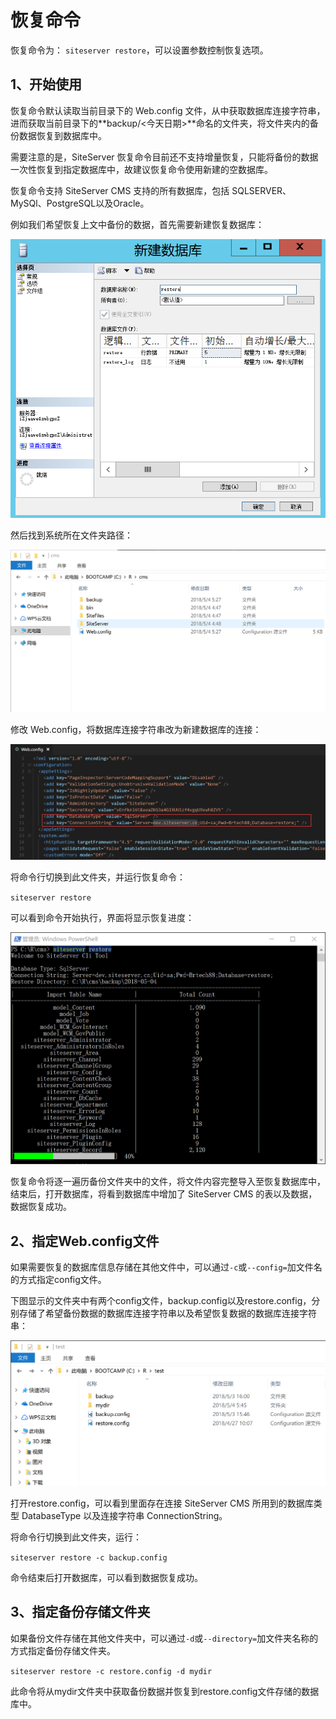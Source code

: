# 恢复命令

恢复命令为： `siteserver restore`，可以设置参数控制恢复选项。

## 1、开始使用

恢复命令默认读取当前目录下的 Web.config 文件，从中获取数据库连接字符串，进而获取当前目录下的**backup/<今天日期>**命名的文件夹，将文件夹内的备份数据恢复到数据库中。

需要注意的是，SiteServer 恢复命令目前还不支持增量恢复，只能将备份的数据一次性恢复到指定数据库中，故建议恢复命令使用新建的空数据库。

恢复命令支持 SiteServer CMS 支持的所有数据库，包括 SQLSERVER、MySQl、PostgreSQL以及Oracle。

例如我们希望恢复上文中备份的数据，首先需要新建恢复数据库：

![](assets/restore/01.png)

然后找到系统所在文件夹路径：

![](assets/restore/02.png)

修改 Web.config，将数据库连接字符串改为新建数据库的连接：

![](assets/restore/03.png)

将命令行切换到此文件夹，并运行恢复命令：

`
siteserver restore
`

可以看到命令开始执行，界面将显示恢复进度：

![](assets/restore/05.png)

恢复命令将逐一遍历备份文件夹中的文件，将文件内容完整导入至恢复数据库中，结束后，打开数据库，将看到数据库中增加了 SiteServer CMS 的表以及数据，数据恢复成功。

## 2、指定Web.config文件

如果需要恢复的数据库信息存储在其他文件中，可以通过`-c`或`--config=`加文件名的方式指定config文件。

下图显示的文件夹中有两个config文件，backup.config以及restore.config，分别存储了希望备份数据的数据库连接字符串以及希望恢复数据的数据库连接字符串：

![](assets/restore/04.png)

打开restore.config，可以看到里面存在连接 SiteServer CMS 所用到的数据库类型 DatabaseType 以及连接字符串 ConnectionString。

将命令行切换到此文件夹，运行：

`
siteserver restore -c backup.config
`

命令结束后打开数据库，可以看到数据恢复成功。

## 3、指定备份存储文件夹

如果备份文件存储在其他文件夹中，可以通过`-d`或`--directory=`加文件夹名称的方式指定备份存储文件夹。

`
siteserver restore -c restore.config -d mydir
`

此命令将从mydir文件夹中获取备份数据并恢复到restore.config文件存储的数据库中。